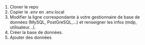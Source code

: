 1. Cloner le repo
2. Copier le .env en .env.local
3. Modifier la ligne correspondante à votre gestionnaire de base de données (MySQL, PostGreSQL,...) et renseigner les infos (mdp, utilisateur...).
4. Créer la base de données.
5. Ajouter des données

